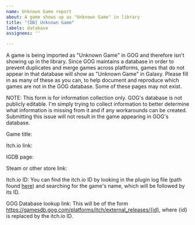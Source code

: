```yaml
---
name: Unknown Game report
about: A game shows up as "Unknown Game" in library
title: "[DB] Unknown Game"
labels: database
assignees: ''

---
```


A game is being imported as "Unknown Game" in GOG and therefore isn't showing up in the library.
Since GOG maintains a database in order to prevent duplicates and merge games across platforms, games that do not appear in that database will show as "Unknown Game" in Galaxy. 
Please fill in as many of these as you can, to help document and reproduce which games are not in the GOG database. Some of these pages may not exist.

NOTE: This form is for information collection only. GOG's database is not publicly editable. I'm simply trying to collect information to better determine what information is missing from it and if any workarounds can be created. Submitting this issue will not result in the game appearing in GOG's database.

Game title: 

Itch.io link:

IGDB page:

Steam or other store link:

Itch.io ID:
You can find the itch.io ID by looking in the plugin log file (path found [here](https://github.com/Mixaill/awesome-gog-galaxy#installation-and-debugging)) and searching for the game's name, which will be followed by its ID.

GOG Database lookup link:
This will be of the form https://gamesdb.gog.com/platforms/itch/external_releases/{id}, where {id} is replaced by the itch.io ID.
